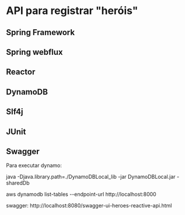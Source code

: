 # API para registrar "heróis"

## Spring Framework
## Spring webflux
## Reactor
## DynamoDB
## Slf4j
## JUnit
## Swagger

Para executar dynamo: 

java -Djava.library.path=./DynamoDBLocal_lib -jar DynamoDBLocal.jar -sharedDb
 
aws dynamodb list-tables --endpoint-url http://localhost:8000

swagger: http://localhost:8080/swagger-ui-heroes-reactive-api.html
